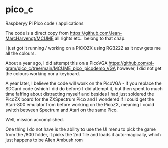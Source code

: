 # pico_c
Raspberyy Pi Pico code / applications

The code is a direct copy from https://github.com/Jean-MarcHarvengt/MCUME
all rights etc.. belong to that chap.

I just got it running / working on a PICOZX using RGB222 as it now gets me all the colours.

About a year ago, I did attempt this on a PicoVGA https://github.com/pi-gram/pico_c/tree/main/MCUME_pico_picodemo_VGA
however, I did not get the colours working nor a keyboard.

A year later, I believe the code will work on the PicoVGA - if you replace the SDCard code (which I did do before)
I did attempt it, but then spent to much time faffing about distracting myself and besides I had just soldered
the PicoZX board for the ZXSpectrum Pico and I wondered if I could get the Atari-800 emulator from before working on
the PicoZX, meaning I could switch between Spectrum and Atari on the same Pico.

Well, mission accomplished.

One thing I do not have is the ability to use the UI menu to pick the game from the /800 folder, it picks the 2nd file
and loads it auto-magically, which just happens to be Alien Ambush.rom
